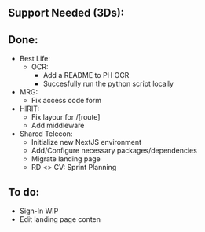 ## Support Needed (3Ds):
## Done:
  - Best Life:
    - OCR:
      - Add a README to PH OCR
      - Succesfully run the python script locally
  - MRG:
    - Fix access code form
  - HIRIT:
    - Fix layour for /[route]
    - Add middleware
  - Shared Telecon:
    - Initialize new NextJS environment
    - Add/Configure necessary packages/dependencies
    - Migrate landing page 
    - RD <> CV: Sprint Planning
## To do:
  - Sign-In WIP
  - Edit landing page conten